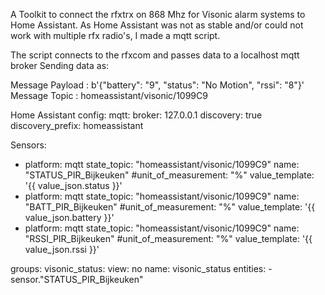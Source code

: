 A Toolkit to connect the rfxtrx on 868 Mhz for Visonic alarm systems to Home Assistant.
As Home Assistant was not as stable and/or could not work with multiple rfx radio's, I made a mqtt script.

The script connects to the rfxcom and passes data to a localhost mqtt broker
Sending data as:

Message Payload : b'{"battery": "9", "status": "No Motion", "rssi": "8"}'
Message Topic   : homeassistant/visonic/1099C9

Home Assistant config:
mqtt:
  broker: 127.0.0.1
  discovery: true
  discovery_prefix: homeassistant

Sensors:
- platform: mqtt
  state_topic: "homeassistant/visonic/1099C9"
  name: "STATUS_PIR_Bijkeuken"
  #unit_of_measurement: "%"
  value_template: '{{ value_json.status }}'
- platform: mqtt
  state_topic: "homeassistant/visonic/1099C9"
  name: "BATT_PIR_Bijkeuken"
  #unit_of_measurement: "%"
  value_template: '{{ value_json.battery }}'
- platform: mqtt
  state_topic: "homeassistant/visonic/1099C9"
  name: "RSSI_PIR_Bijkeuken"
  #unit_of_measurement: "%"
  value_template: '{{ value_json.rssi }}'

groups:
visonic_status:
  view: no
  name: visonic_status
  entities:
    - sensor."STATUS_PIR_Bijkeuken"
